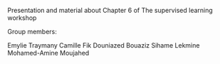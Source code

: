 Presentation and material about Chapter 6 of The supervised learning workshop


Group members:

Emylie Traymany
Camille Fik 
Douniazed Bouaziz 
Sihame Lekmine
Mohamed-Amine Moujahed
